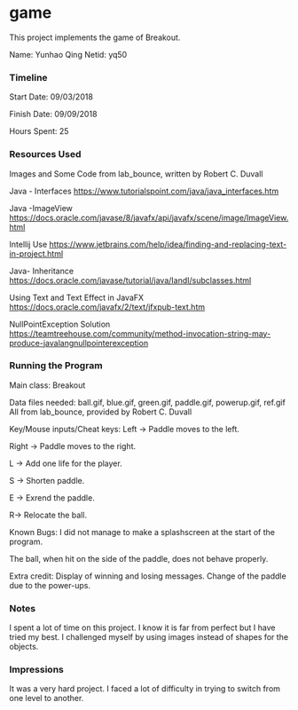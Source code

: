 game
====

This project implements the game of Breakout.

Name: Yunhao Qing
Netid: yq50

### Timeline

Start Date: 09/03/2018

Finish Date: 09/09/2018

Hours Spent: 25

### Resources Used
Images and Some Code from lab_bounce, written by Robert C. Duvall

Java - Interfaces
https://www.tutorialspoint.com/java/java_interfaces.htm

Java -ImageView
https://docs.oracle.com/javase/8/javafx/api/javafx/scene/image/ImageView.html

Intellij Use
https://www.jetbrains.com/help/idea/finding-and-replacing-text-in-project.html

Java- Inheritance
https://docs.oracle.com/javase/tutorial/java/IandI/subclasses.html

Using Text and Text Effect in JavaFX
https://docs.oracle.com/javafx/2/text/jfxpub-text.htm

NullPointException Solution
https://teamtreehouse.com/community/method-invocation-string-may-produce-javalangnullpointerexception
### Running the Program

Main class:
Breakout

Data files needed:
ball.gif, blue.gif, green.gif, paddle.gif, powerup.gif, ref.gif
All from lab_bounce, provided by Robert C. Duvall

Key/Mouse inputs/Cheat keys:
Left -> Paddle moves to the left.

Right -> Paddle moves to the right.

L -> Add one life for the player.

S -> Shorten paddle.

E -> Exrend the paddle.

R-> Relocate the ball.

Known Bugs:
I did not manage to make a splashscreen at the start of the program.

The ball, when hit on the side of the paddle, does not behave properly.


Extra credit:
Display of winning and losing messages.
Change of the paddle due to the power-ups.

### Notes
I spent a lot of time on this project. I know it is far from perfect but I have tried my best.
I challenged myself by using images instead of shapes for the objects.


### Impressions
It was a very hard project. I faced a lot of difficulty in trying to switch from one level to another.